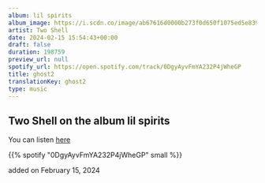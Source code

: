 ```yaml
---
album: lil spirits
album_image: https://i.scdn.co/image/ab67616d0000b273f0d650f1075ed5e8392dd9d5
artist: Two Shell
date: 2024-02-15 15:54:43+00:00
draft: false
duration: 198759
preview_url: null
spotify_url: https://open.spotify.com/track/0DgyAyvFmYA232P4jWheGP
title: ghost2
translationKey: ghost2
type: music
---
```


## Two Shell on the album lil spirits

You can listen [here](https://open.spotify.com/track/0DgyAyvFmYA232P4jWheGP)

{{% spotify "0DgyAyvFmYA232P4jWheGP" small %}}

added on February 15, 2024